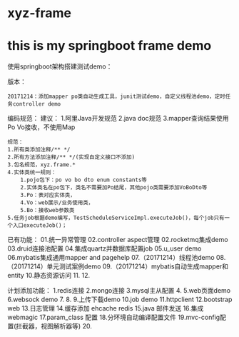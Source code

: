 # xyz-frame
# this is my springboot frame demo

使用springboot架构搭建测试demo：

版本：

	20171214：添加mapper po类自动生成工具，junit测试demo，自定义线程池demo，定时任务controller demo
	
编码规范：
	建议：
	1.阿里Java开发规范
	2.java doc规范
	3.mapper查询结果使用Po Vo接收，不使用Map
	
	规范：
	1.所有类添加注释/** */
	2.所有方法添加注释/** */(实现自定义接口不添加)
	3.包名规范，xyz.frame.*
	4.实体类统一规则：
		1.pojo包下：po vo bo dto enum constants等
		2.实体类名在po包下，类名不需要加Po结尾，其他pojo类需要添加VoBoDto等
		3.Po：表对应实体类，
		4.Vo：web展示/业务使用类，
		5.Bo：接收web参数类
	5.任务job根据demo编写，TestScheduleServiceImpl.executeJob()，每个job只有一个入口executeJob()；

已有功能：
01.统一异常管理
02.controller aspect管理
02.rocketmq集成demo
03.druid连接池配置
04.集成quartz并数据库配置job
05.u_user demo
06.mybatis集成通用mapper and pagehelp
07.（20171214）线程池demo
08.（20171214）单元测试案例demo
09.（20171214）mybatis自动生成mapper和entity
10.静态资源访问
11.
12.

计划添加功能：
1.redis连接
2.mongo连接
3.mysql主从配置
4.
5.web页面demo
6.websock demo
7.
8.
9.上传下载demo
10.job demo
11.httpclient
12.bootstrap web
13.日志管理
14.缓存添加 ehcache redis
15.java 邮件发送
16.集成webmagic
17.param_class 配置
18.分环境自动编译配置文件
19.mvc-config配置(拦截器，视图解析器等)
20.